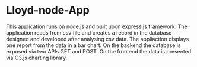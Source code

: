 # Lloyd-node-App
This application runs on node.js and built upon express.js framework.
The application reads from csv file and creates a record in the database designed and developed after analysing csv data. 
The appliaction displays one report from the data in a bar chart.
On the backend the database is exposed via two APIs GET and POST. 
On the frontend the data is presented via C3.js charting library. 
